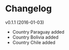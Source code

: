 # Changelog

v0.1.1 (2016-01-03)
* Country Paraguay added
* Country Bolivia added
* Country Chile added
